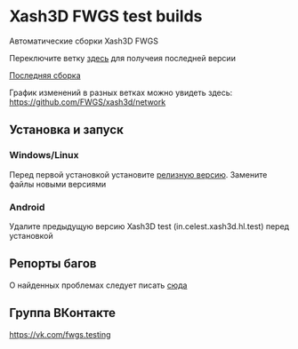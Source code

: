 # Xash3D FWGS test builds

Автоматические сборки Xash3D FWGS

Переключите ветку [здесь](https://github.com/FWGS/xash3d-deploy/branches) для получеия последней версии

[Последняя сборка](https://github.com/FWGS/xash3d-deploy/blob/travis-latest/README.md)

График изменений в разных ветках можно увидеть здесь:
https://github.com/FWGS/xash3d/network

## Установка и запуск

### Windows/Linux

Перед первой установкой установите [релизную версию](https://github.com/FWGS/xash3d/releases). Замените файлы новыми версиями

### Android

Удалите предыдущую версию Xash3D test (in.celest.xash3d.hl.test) перед установкой

## Репорты багов

О найденных проблемах следует писать [сюда](https://github.com/FWGS/xash3d/issues)

## Группа ВКонтакте

https://vk.com/fwgs.testing
